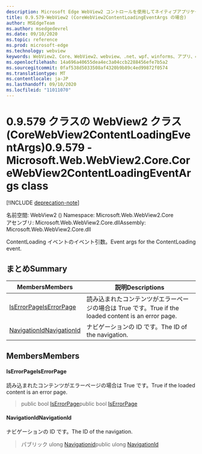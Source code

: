 ```yaml
---
description: Microsoft Edge WebView2 コントロールを使用してネイティブアプリケーションに web 技術 (HTML、CSS、JavaScript) を埋め込む
title: 0.9.579-WebView2 (CoreWebView2ContentLoadingEventArgs の場合)
author: MSEdgeTeam
ms.author: msedgedevrel
ms.date: 09/10/2020
ms.topic: reference
ms.prod: microsoft-edge
ms.technology: webview
keywords: WebView2、Core、WebView2、webview、.net、wpf、winforms、アプリ、edge、CoreWebView2、CoreWebView2Controller、browser control、edge html、Microsoft の WebView2。 CoreWebView2ContentLoadingEventArgs。
ms.openlocfilehash: 14a696a40655dea4ec3a04ccb2288456efe7b5a2
ms.sourcegitcommit: 0faf538d5033508af4320b9b89c4ed99872f0574
ms.translationtype: MT
ms.contentlocale: ja-JP
ms.lasthandoff: 09/10/2020
ms.locfileid: "11011070"
---
```

# <span data-ttu-id="ba5f2-104">0.9.579 クラスの WebView2 クラス (CoreWebView2ContentLoadingEventArgs)</span><span class="sxs-lookup"><span data-stu-id="ba5f2-104">0.9.579 - Microsoft.Web.WebView2.Core.CoreWebView2ContentLoadingEventArgs class</span></span> 

[!INCLUDE [deprecation-note](../../includes/deprecation-note.md)]

<span data-ttu-id="ba5f2-105">名前空間: WebView2 () </span><span class="sxs-lookup"><span data-stu-id="ba5f2-105">Namespace: Microsoft.Web.WebView2.Core</span></span>\
<span data-ttu-id="ba5f2-106">アセンブリ: Microsoft.Web.WebView2.Core.dll</span><span class="sxs-lookup"><span data-stu-id="ba5f2-106">Assembly: Microsoft.Web.WebView2.Core.dll</span></span>

<span data-ttu-id="ba5f2-107">ContentLoading イベントのイベント引数。</span><span class="sxs-lookup"><span data-stu-id="ba5f2-107">Event args for the ContentLoading event.</span></span>

## <span data-ttu-id="ba5f2-108">まとめ</span><span class="sxs-lookup"><span data-stu-id="ba5f2-108">Summary</span></span>

 <span data-ttu-id="ba5f2-109">Members</span><span class="sxs-lookup"><span data-stu-id="ba5f2-109">Members</span></span>                        | <span data-ttu-id="ba5f2-110">説明</span><span class="sxs-lookup"><span data-stu-id="ba5f2-110">Descriptions</span></span>
--------------------------------|---------------------------------------------
[<span data-ttu-id="ba5f2-111">IsErrorPage</span><span class="sxs-lookup"><span data-stu-id="ba5f2-111">IsErrorPage</span></span>](#iserrorpage) | <span data-ttu-id="ba5f2-112">読み込まれたコンテンツがエラーページの場合は True です。</span><span class="sxs-lookup"><span data-stu-id="ba5f2-112">True if the loaded content is an error page.</span></span>
[<span data-ttu-id="ba5f2-113">NavigationId</span><span class="sxs-lookup"><span data-stu-id="ba5f2-113">NavigationId</span></span>](#navigationid) | <span data-ttu-id="ba5f2-114">ナビゲーションの ID です。</span><span class="sxs-lookup"><span data-stu-id="ba5f2-114">The ID of the navigation.</span></span>

## <span data-ttu-id="ba5f2-115">Members</span><span class="sxs-lookup"><span data-stu-id="ba5f2-115">Members</span></span>

#### <span data-ttu-id="ba5f2-116">IsErrorPage</span><span class="sxs-lookup"><span data-stu-id="ba5f2-116">IsErrorPage</span></span> 

<span data-ttu-id="ba5f2-117">読み込まれたコンテンツがエラーページの場合は True です。</span><span class="sxs-lookup"><span data-stu-id="ba5f2-117">True if the loaded content is an error page.</span></span>

> <span data-ttu-id="ba5f2-118">public bool [IsErrorPage](#iserrorpage)</span><span class="sxs-lookup"><span data-stu-id="ba5f2-118">public bool [IsErrorPage](#iserrorpage)</span></span>

#### <span data-ttu-id="ba5f2-119">NavigationId</span><span class="sxs-lookup"><span data-stu-id="ba5f2-119">NavigationId</span></span> 

<span data-ttu-id="ba5f2-120">ナビゲーションの ID です。</span><span class="sxs-lookup"><span data-stu-id="ba5f2-120">The ID of the navigation.</span></span>

> <span data-ttu-id="ba5f2-121">パブリック ulong [Navigationid](#navigationid)</span><span class="sxs-lookup"><span data-stu-id="ba5f2-121">public ulong [NavigationId](#navigationid)</span></span>

